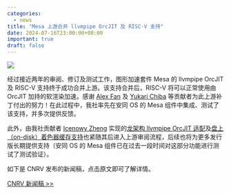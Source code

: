 ```yaml
---
categories:
  - news
title: "Mesa 上游合并 llvmpipe OrcJIT 及 RISC-V 支持"
date: 2024-07-16T23:00:00+08:00
important: true
draft: false
---
```

![](/assets/news/2024-07-16-mesa-llvmpipe-orcjit-and-risc-v-support-merged.png)

经过接近两年的审阅、修订及测试工作，图形加速套件 Mesa 的 llvmpipe OrcJIT 及 RISC-V 支持终于成功合并上游。该支持合并后，RISC-V 将可以正常使用由 OrcJIT 加持的软渲染加速。感谢 [Alex Fan](https://github.com/alexfanqi) 及 [Yukari Chiba](https://github.com/YukariChiba) 等贡献者为此上游补丁付出的努力！在此过程中，我社率先在安同 OS 的 Mesa 组件中集成、测试了该支持，并多次提供反馈。

此外，由我社贡献者 [Icenowy Zheng](https://github.com/Icenowy) 实现的[龙架构 llvmpipe OrcJIT 适配](https://gitlab.freedesktop.org/mesa/mesa/-/merge_requests/30197)及[盘上（on-disk）着色器缓存支持](https://gitlab.freedesktop.org/mesa/mesa/-/merge_requests/30036)也紧随其后进入上游审阅流程，后续也将为更多发行版长期提供支持（安同 OS 的 Mesa 组件已在过去一段时间对这部分功能进行测试了测试验证）。

如下是 CNRV 发布的新闻稿，点击原文即可了解详情。

[CNRV 新闻稿 >> ](https://mp.weixin.qq.com/s/mlgZcAVUD8BGIGyA500sEg)
